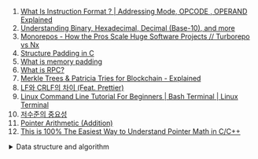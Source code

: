1. [What Is Instruction Format ? | Addressing Mode, OPCODE , OPERAND Explained](https://youtu.be/jTa0w-MxFJE)
1. [Understanding Binary, Hexadecimal, Decimal (Base-10), and more](https://youtu.be/ZL-LhaaMTTE)
1. [Monorepos - How the Pros Scale Huge Software Projects // Turborepo vs Nx](https://youtu.be/9iU_IE6vnJ8)
1. [Structure Padding in C](https://youtu.be/aROgtACPjjg)
1. [What is memory padding](https://youtu.be/8wHoI-6R0CQ)
1. [What is RPC?](https://youtu.be/MdaGuP6-bKs)
1. [Merkle Trees & Patricia Tries for Blockchain - Explained](https://youtu.be/QlawpoK4g5A)
1. [LF와 CRLF의 차이 (Feat. Prettier)](https://velog.io/@jakeseo_me/LF%EC%99%80-CRLF%EC%9D%98-%EC%B0%A8%EC%9D%B4-Feat.-Prettier)
1. [Linux Command Line Tutorial For Beginners | Bash Terminal | Linux Terminal](https://youtube.com/playlist?list=PLS1QulWo1RIb9WVQGJ_vh-RQusbZgO_As)
1. [저수준의 중요성](https://youtu.be/7aYbwgMoUdE)
1. [Pointer Arithmetic (Addition)](https://youtu.be/FmptkK2XZ0w)
1. [This is 100% The Easiest Way to Understand Pointer Math in C/C++](https://youtu.be/q24-QTbKQS8)

<details>
<summary>Data structure and algorithm</summary>

1. [Binary Search Tree - Beau teaches JavaScript](https://youtu.be/5cU1ILGy6dM)
</details>
